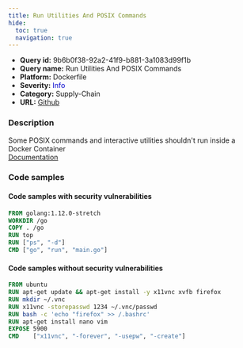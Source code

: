 ```yaml
---
title: Run Utilities And POSIX Commands
hide:
  toc: true
  navigation: true
---
```


<style>
  .highlight .hll {
    background-color: #ff171742;
  }
  .md-content {
    max-width: 1100px;
    margin: 0 auto;
  }
</style>

-   **Query id:** 9b6b0f38-92a2-41f9-b881-3a1083d99f1b
-   **Query name:** Run Utilities And POSIX Commands
-   **Platform:** Dockerfile
-   **Severity:** <span style="color:#00C">Info</span>
-   **Category:** Supply-Chain
-   **URL:** [Github](https://github.com/Checkmarx/kics/tree/master/assets/queries/dockerfile/run_utilities_and_posix_commands)

### Description
Some POSIX commands and interactive utilities shouldn't run inside a Docker Container<br>
[Documentation](https://docs.docker.com/engine/reference/builder/#run)

### Code samples
#### Code samples with security vulnerabilities
```dockerfile title="Postitive test num. 1 - dockerfile file" hl_lines="4 5"
FROM golang:1.12.0-stretch
WORKDIR /go
COPY . /go
RUN top
RUN ["ps", "-d"]
CMD ["go", "run", "main.go"]

```


#### Code samples without security vulnerabilities
```dockerfile title="Negative test num. 1 - dockerfile file"
FROM ubuntu
RUN apt-get update && apt-get install -y x11vnc xvfb firefox
RUN mkdir ~/.vnc
RUN x11vnc -storepasswd 1234 ~/.vnc/passwd
RUN bash -c 'echo "firefox" >> /.bashrc'
RUN apt-get install nano vim
EXPOSE 5900
CMD    ["x11vnc", "-forever", "-usepw", "-create"]

```
